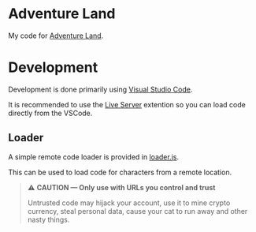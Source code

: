 # Adventure Land

My code for [Adventure Land](https://adventure.land/).


# Development

Development is done primarily using [Visual Studio Code](https://code.visualstudio.com/).

It is recommended to use the [Live Server](https://marketplace.visualstudio.com/items?itemName=ritwickdey.LiveServer)
extention so you can load code directly from the VSCode.

## Loader

A simple remote code loader is provided in [loader.js](src/loader.js).

This can be used to load code for characters from a remote location.

> ⚠️ **CAUTION — Only use with URLs you control and trust**
>
> Untrusted code may hijack your account, use it to mine crypto currency,
> steal personal data, cause your cat to run away and other nasty things.